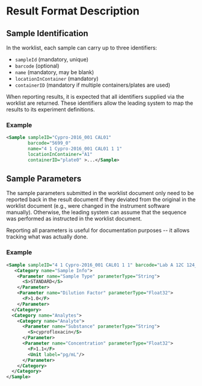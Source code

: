 # Result Format Description

## Sample Identification
In the worklist, each sample can carry up to three identifiers:
* `sampleId` (mandatory, unique)
* `barcode` (optional)
* `name` (mandatory, may be blank)
* `locationInContainer` (mandatory)
* `containerID` (mandatory if multiple containers/plates are used)

When reporting results, it is expected that all identifiers supplied 
via the worklist are returned. These identifiers allow the leading 
system to map the results to its experiment definitions.

### Example
```xml
<Sample sampleID="Cypro-2016_001 CAL01"
        barcode="5699_0"
        name="4 1 Cypro-2016_001 CAL01 1 1" 
        locationInContainer="A1" 
        containerID="plate0" >...</Sample>
```

## Sample Parameters
The sample parameters submitted in the worklist document only need
to be reported back in the result document if they deviated from the
original in the worklist document (e.g., were
changed in the instrument software manually). Otherwise, the leading
system can assume that the sequence was performed as instructed in the
worklist document.

Reporting all parameters is useful for documentation purposes -- it
allows tracking what was actually done. 

### Example
```xml
<Sample sampleID="4 1 Cypro-2016_001 CAL01 1 1" barcode="Lab A 12C 124_5699_0" name="4 1 Cypro-2016_001 CAL01 1 1" locationInContainer="A1" containerID="plate0">
   <Category name="Sample Info">
    <Parameter name="Sample Type" parameterType="String">
      <S>STANDARD</S>
    </Parameter>
    <Parameter name="Dilution Factor" parameterType="Float32">
      <F>1.0</F>
    </Parameter>
  </Category>
  <Category name="Analytes">
    <Category name="Analyte">
      <Parameter name="Substance" parameterType="String">
        <S>cyprofloxacin</S>
      </Parameter>
      <Parameter name="Concentration" parameterType="Float32">
        <F>1.1</F>
        <Unit label="pg/mL"/>
      </Parameter>
    </Category>
  </Category>
</Sample>
```